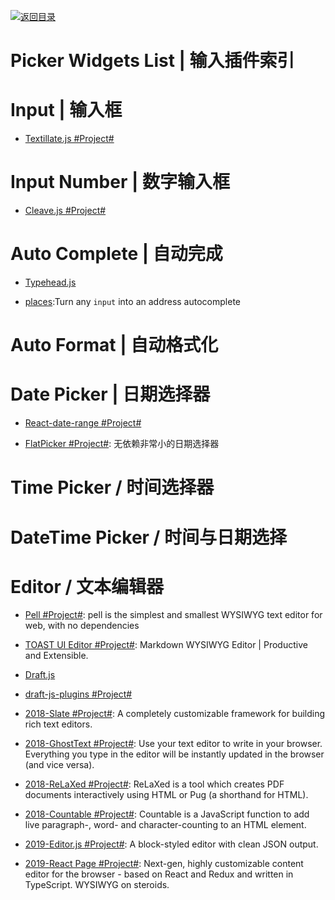 [![返回目录](https://user-images.githubusercontent.com/5803001/38079637-ff0abcf0-3371-11e8-9b76-ad651620afc7.jpg)](https://github.com/wx-chevalier/Awesome-Lists)

# Picker Widgets List | 输入插件索引

# Input | 输入框

- [Textillate.js #Project#](http://www.yyyweb.com/demo/textillate/)

# Input Number | 数字输入框

- [Cleave.js #Project#](http://nosir.github.io/cleave.js/)

# Auto Complete | 自动完成

- [Typehead.js](https://github.com/twitter/typeahead.js)

* [places](https://github.com/algolia/places):Turn any `input` into an address autocomplete

# Auto Format | 自动格式化

# Date Picker | 日期选择器

- [React-date-range #Project#](https://github.com/Adphorus/react-date-range)

* [FlatPicker #Project#](https://github.com/chmln/flatpickr): 无依赖非常小的日期选择器

# Time Picker / 时间选择器

# DateTime Picker / 时间与日期选择

# Editor / 文本编辑器

- [Pell #Project#](https://github.com/jaredreich/pell): pell is the simplest and smallest WYSIWYG text editor for web, with no dependencies

* [TOAST UI Editor #Project#](https://parg.co/UVY): Markdown WYSIWYG Editor | Productive and Extensible.

* [Draft.js](http://facebook.github.io/draft-js/)

- [draft-js-plugins #Project#](https://www.draft-js-plugins.com/)

- [2018-Slate #Project#](https://github.com/ianstormtaylor/slate): A completely customizable framework for building rich text editors.

- [2018-GhostText #Project#](https://github.com/GhostText/GhostText): Use your text editor to write in your browser. Everything you type in the editor will be instantly updated in the browser (and vice versa).

- [2018-ReLaXed #Project#](https://github.com/RelaxedJS/ReLaXed): ReLaXed is a tool which creates PDF documents interactively using HTML or Pug (a shorthand for HTML).

* [2018-Countable #Project#](https://github.com/RadLikeWhoa/Countable/blob/master/README.md): Countable is a JavaScript function to add live paragraph-, word- and character-counting to an HTML element.

- [2019-Editor.js #Project#](https://github.com/codex-team/editor.js): A block-styled editor with clean JSON output.

- [2019-React Page #Project#](https://github.com/react-page/react-page): Next-gen, highly customizable content editor for the browser - based on React and Redux and written in TypeScript. WYSIWYG on steroids.
